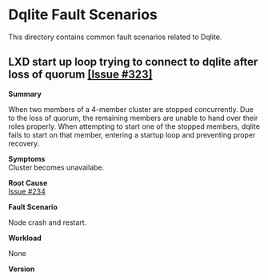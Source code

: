 # Dqlite Fault Scenarios

This directory contains common fault scenarios related to Dqlite.

## LXD start up loop trying to connect to dqlite after loss of quorum [[Issue #323]](https://github.com/canonical/dqlite/issues/323)


**Summary**  

When two members of a 4-member cluster are stopped concurrently. Due to the loss of quorum, the remaining members are unable to hand over their roles properly. When attempting to start one of the stopped members, dqlite fails to start on that member, entering a startup loop and preventing proper recovery.




**Symptoms**  
Cluster becomes unavailabe.


**Root Cause**  
[Issue #234](https://github.com/canonical/raft/issues/234)


**Fault Scenario**

Node crash and restart.

**Workload**

None


**Version**




